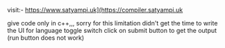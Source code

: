 visit:- https://www.satyampi.uk](https://compiler.satyampi.uk

give code only in c++,,, sorry for this limitation didn't get the time to write the UI for language toggle switch
click on submit button to get the output (run button does not work)
